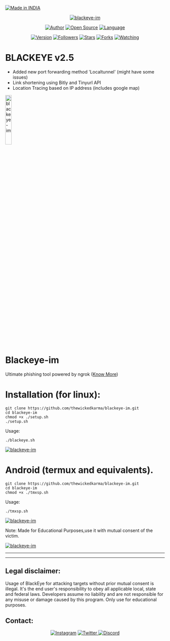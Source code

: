  

  
  

<p align="left">
<a href="#"><img title="Made in INDIA" src="https://img.shields.io/badge/MADE%20IN-INDIA-green?colorA=%23ff9933&colorB=%23017e40&style=for-the-badge"></a>
</p>
<p align="center">
<a href="#"><img title="blackeye-im" src="https://i.imgur.com/5N5Kdjw.png"></a>
</p>
<p align="center">
<a href="https://github.com/thewickedkarma"><img title="Author" src="https://img.shields.io/badge/Author-thewickedkarma-red.svg?style=for-the-badge&logo=github"></a>
<a href="#"><img title="Open Source" src="https://img.shields.io/badge/Open%20Source-%E2%9D%A4-green?style=for-the-badge"></a>
<a href="#"><img title="Language" src="https://img.shields.io/badge/Shell-555555?style=for-the-badge&logo=shell&logoColor=white"></a>
</p>
<p align="center">
<a href="#"><img title="Version" src="https://img.shields.io/badge/Version-2.5-green.svg?style=flat-square"></a>
<a href="https://github.com/thewickedkarma/followers"><img title="Followers" src="https://img.shields.io/github/followers/thewickedkarma?color=blue&style=flat-square"></a>
<a href="https://github.com/thewickedkarma/blackeye-im/stargazers/"><img title="Stars" src="https://img.shields.io/github/stars/thewickedkarma/blackeye-im?color=red&style=flat-square"></a>
<a href="https://github.com/thewickedkarma/blackeye-im/network/members"><img title="Forks" src="https://img.shields.io/github/forks/thewickedkarma/blackeye-im?color=red&style=flat-square"></a>
<a href="https://github.com/thewickedkarma/blackeye-im/watchers"><img title="Watching" src="https://img.shields.io/github/watchers/thewickedkarma/blackeye-im?label=Watchers&color=blue&style=flat-square"></a>
</p>












# BLACKEYE v2.5
<ul type='disc'> <li>Added new port forwarding method 'Localtunnel' (might have some issues)
<li>Link shortening using Bitly and Tinyurl API
<li>Location Tracing based on IP address (includes google map)


</ul>
 <a href="#"><img title="blackeye-im" width= "20%" src="https://i.imgur.com/5N5Kdjw.png"></a>


# Blackeye-im

Ultimate phishing tool powered by ngrok (<a href='https://thewickedkarma.github.io/blackeye-im'>Know More</a>)

# Installation (for linux):
```
git clone https://github.com/thewickedkarma/blackeye-im.git
cd blackeye-im
chmod +x ./setup.sh
./setup.sh
```
Usage:

```./blackeye.sh```
<p><a href="https://i.imgur.com/irdzUjd.png"><img title="blackeye-im" src="https://i.imgur.com/irdzUjd.png"></a>
</p>

# Android (termux and equivalents).
```
git clone https://github.com/thewickedkarma/blackeye-im.git
cd blackeye-im
chmod +x ./tmxsp.sh
```
Usage:

```./tmxsp.sh```
<p><a href="#"><img title="blackeye-im" src="https://i.imgur.com/YuAb55M.jpg"></a>
</p>
Note: Made for Educational Purposes,use it with mutual consent of the victim.
<p><a href="https://i.imgur.com/TJFmaGq.png"><img title="blackeye-im" src="https://i.imgur.com/TJFmaGq.png"></a>
</p>

 

-----------------------------------------------------------------------------------------------------------------------------

-----------------------------------------------------------------------------------------------------------------------------


## Legal disclaimer:

Usage of BlackEye for attacking targets without prior mutual consent is illegal. It's the end user's responsibility to obey all applicable local, state and federal laws. Developers assume no liability and are not responsible for any misuse or damage caused by this program. Only use for educational purposes.


## Contact:
<p align="center">
    <a href="https://www.instagram.com/thewickedkarma/">
    <img alt="Instagram" src="https://img.shields.io/badge/Instagram%20-%23000000.svg?&style=for-the-badge&logo=Instagram&logoColor=white"/></a>
    <a href="https://twitter.com/Ankitraj7079">
    <img alt="Twitter" src="https://img.shields.io/badge/Twitter%20-%231DA1F2.svg?&style=for-the-badge&logo=Twitter&logoColor=white"</a>
    <a href="https://discord.com/channels/@me/798505744843538432">
    <img alt="Discord" src="https://img.shields.io/badge/Discord%20-%237289DA.svg?&style=for-the-badge&logo=discord&logoColor=white"/></a>
</p>

